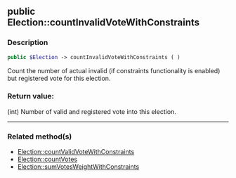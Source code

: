 ## public Election::countInvalidVoteWithConstraints

### Description    

```php
public $Election -> countInvalidVoteWithConstraints ( )
```

Count the number of actual invalid (if constraints functionality is enabled) but registered vote for this election.    


### Return value:   

(int) Number of valid and registered vote into this election.


---------------------------------------

### Related method(s)      

* [Election::countValidVoteWithConstraints](../Election%20Class/public%20Election--countValidVoteWithConstraints.md)    
* [Election::countVotes](../Election%20Class/public%20Election--countVotes.md)    
* [Election::sumVotesWeightWithConstraints](../Election%20Class/public%20Election--sumVotesWeightWithConstraints.md)    
